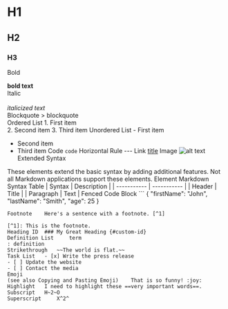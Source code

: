 # H1
## H2
### H3
Bold 	

**bold text**
<br>
Italic 	
<br>
*italicized text*
<br>
Blockquote 	> blockquote
<br>
Ordered List 	1. First item
<br>
2. Second item
3. Third item
Unordered List 	- First item
- Second item
- Third item
Code 	`code`
Horizontal Rule 	---
Link 	[title](https://www.example.com)
Image 	![alt text](image.jpg)
Extended Syntax

These elements extend the basic syntax by adding additional features. Not all Markdown applications support these elements.
Element 	Markdown Syntax
Table 	| Syntax | Description |
| ----------- | ----------- |
| Header | Title |
| Paragraph | Text |
Fenced Code Block 	```
{
  "firstName": "John",
  "lastName": "Smith",
  "age": 25
}
```
Footnote 	Here's a sentence with a footnote. [^1]

[^1]: This is the footnote.
Heading ID 	### My Great Heading {#custom-id}
Definition List 	term
: definition
Strikethrough 	~~The world is flat.~~
Task List 	- [x] Write the press release
- [ ] Update the website
- [ ] Contact the media
Emoji
(see also Copying and Pasting Emoji) 	That is so funny! :joy:
Highlight 	I need to highlight these ==very important words==.
Subscript 	H~2~O
Superscript 	X^2^ 
